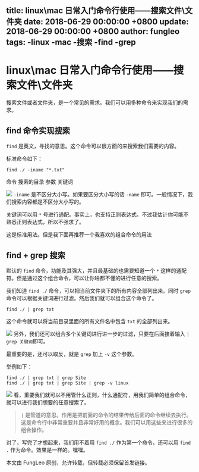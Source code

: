 title: linux\mac 日常入门命令行使用——搜索文件\文件夹
date: 2018-06-29 00:00:00 +0800
update: 2018-06-29 00:00:00 +0800
author: fungleo
tags:
    -linux
    -mac
    -搜索
    -find
    -grep
---

# linux\mac 日常入门命令行使用——搜索文件\文件夹

搜索文件或者文件夹，是一个常见的需求。我们可以用多种命令来实现我们的需求。

## find 命令实现搜索

`find` 是英文，寻找的意思。这个命令可以很方面的来搜索我们需要的内容。

标准命令如下：

```
find ./ -iname "*.txt"
```

命令 搜索的目录 参数 关键词

![](https://raw.githubusercontent.com/fengcms/articles/master/image/5f/bda8c5bc740f08cedfe427a06b898a.png)
`-iname` 是不区分大小写。如果要区分大小写的话 `-name` 即可。一般情况下，我们搜索内容都是不区分大小写的。

关键词可以用 `*` 号进行通配。事实上，也支持正则表达式。不过我估计你可能不熟悉正则表达式，所以不强求了。

这是标准用法。但是我下面再推荐一个我喜欢的组合命令的用法

## find + grep 搜索

默认的 `find` 命令，功能及其强大，并且最基础的也需要知道一个 `*` 这样的通配符。但是通过这个组合命令，可以让你啥都不懂的进行任意的搜索。

我们知道 `find ./` 命令，可以把当前文件夹下的所有内容全部列出来。同时 `grep` 命令可以根据关键词进行过滤。然后我们就可以组合这个命令了。

```
find ./ | grep txt
```

这个命令就可以将当前目录里面的所有文件名中包含 `txt` 的全部列出来。

![](https://raw.githubusercontent.com/fengcms/articles/master/image/1a/7de24148953cebd3e60d0cb7530562.png)
另外，我们还可以组合多个关键词进行进一步的过滤，只要在后面接着输入 `| grep 关键词`即可。

最重要的是，还可以取反，就是 `grep` 加上 `-v` 这个参数。

举例如下：

```
find ./ | grep txt | grep Site
find ./ | grep txt | grep Site | grep -v linux
```

![](https://raw.githubusercontent.com/fengcms/articles/master/image/ea/09e6dbbffb3a4e25986217463bb5ce.png)
看，重要我们就可以不用管什么正则，什么通配符，用我们简单的组合命令，就可以进行我们想要的任意搜索了。

> `|` 是管道的意思。作用是把前面的命令的结果传给后面的命令继续去执行。这是命令行中非常重要并且非常好用的概念。我们可以用这些来进行很多的组合操作。

对了，写完了才想起来，我们用不着用 `find ./` 作为第一个命令，还可以用 `find .` 作为命令。效果是一样的。嘿嘿。

本文由 FungLeo 原创，允许转载，但转载必须保留首发链接。

